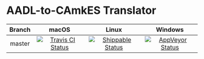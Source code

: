 # AADL-to-CAmkES Translator

| Branch | macOS | Linux | Windows |  
| :----: | :---: | :---: | :---: | 
| master | [![Travis CI Status](https://travis-ci.org/sireum/act-plugin.svg?branch=master)](https://travis-ci.org/sireum/act-plugin) | [![Shippable Status](https://api.shippable.com/projects/5b95b754fb783206009ba34e/badge?branch=master)](https://app.shippable.com/projects/5b95b754fb783206009ba34e) | [![AppVeyor Status](https://ci.appveyor.com/api/projects/status/c92gofvirrfbaxu0/branch/master?svg=true)](https://ci.appveyor.com/project/robby-phd/act-plugin/branch/master) |
